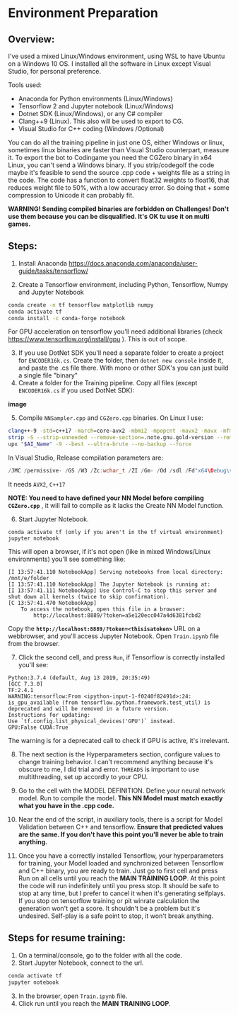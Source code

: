 # Environment Preparation

## Overview: 
I've used a mixed Linux/Windows environment, using WSL to have Ubuntu on a Windows 10 OS. I installed all the software in Linux except Visual Studio, for personal preference.

 Tools used:

 - Anaconda for Python environments (Linux/Windows)
 - Tensorflow 2 and Jupyter notebook (Linux/Windows)
 - Dotnet SDK (Linux/Windows), or any C# compiler
 - Clang++9 (Linux). This also will be used to export to CG.
  - Visual Studio for C++ coding (Windows /Optional)

You can do all the training pipeline in just one OS, either Windows or linux,  sometimes linux binaries are faster than Visual Studio counterpart, measure it.
To export the bot to Codingame you need the CGZero binary in x64 Linux, you can't send a Windows binary.  If you strip/codegolf the code maybe it's feasible to send the source .cpp code + weights file as a string in the code. The code has a function to convert float32 weights to float16, that reduces weight file to 50%, with a low accuracy error. So doing that + some compression to Unicode it can probably fit.

**WARNING! Sending compiled binaries are forbidden on Challenges! Don't use them because you can be disqualified. It's OK tu use it on multi games.**

## Steps:

 1. Install Anaconda
https://docs.anaconda.com/anaconda/user-guide/tasks/tensorflow/

2. Create a Tensorflow environment, including Python, Tensorflow, Numpy and Jupyter Notebook
``` bash
conda create -n tf tensorflow matplotlib numpy
conda activate tf
conda install -c conda-forge notebook
```
For GPU acceleration on tensorflow you'll need additional libraries (check https://www.tensorflow.org/install/gpu ). This is out of scope.

3. If you use DotNet SDK you'll need a separate folder to create a project for `ENCODER16k.cs`. Create the folder, then `dotnet new console` inside it, and paste the .cs file there. With mono or other SDK's you can just build a single file "binary"
4. Create a folder for the Training pipeline. Copy all files (except `ENCODER16k.cs` if you used DotNet SDK):

**image**

5. Compile `NNSampler.cpp` and `CGZero.cpp` binaries. On Linux I use:


``` bash
clang++-9 -std=c++17 -march=core-avx2 -mbmi2 -mpopcnt -mavx2 -mavx -mfma -O3 -fomit-frame-pointer -finline "$AI_Name.cpp" -lpthread -o "$AI_Name"
strip -S --strip-unneeded --remove-section=.note.gnu.gold-version --remove-section=.comment --remove-section=.note --remove-section=.note.gnu.build-id --remove-section=.note.ABI-tag "$AI_Name"
upx "$AI_Name" -9 --best --ultra-brute --no-backup --force
```
In Visual Studio, Release compilation parameters are:
``` C++
/JMC /permissive- /GS /W3 /Zc:wchar_t /ZI /Gm- /Od /sdl /Fd"x64\Debug\vc141.pdb" /Zc:inline /fp:precise /D "_DEBUG" /D "_CONSOLE" /D "_CRT_SECURE_NO_WARNINGS" /D "_UNICODE" /D "UNICODE" /errorReport:prompt /WX- /Zc:forScope /RTC1 /arch:AVX2 /Gd /MDd /std:c++17 /FC /Fa"x64\Debug\" /EHsc /nologo /Fo"x64\Debug\" /Fp"x64\Debug\CGZero.pch" /diagnostics:classic 
```
It needs `AVX2`, `C++17`

**NOTE: You need to have defined your NN Model before compiling  `CGZero.cpp`** , it will fail to compile as it lacks the Create NN Model function.

6. Start Jupyter Notebook.
```
conda activate tf (only if you aren't in the tf virtual environment) 
jupyter notebook
```
This will open a browser, if it's not open (like in mixed Windows/Linux environments) you'll see something like:
```
[I 13:57:41.110 NotebookApp] Serving notebooks from local directory: /mnt/e/folder
[I 13:57:41.110 NotebookApp] The Jupyter Notebook is running at:
[I 13:57:41.111 NotebookApp] Use Control-C to stop this server and shut down all kernels (twice to skip confirmation).
[C 13:57:41.470 NotebookApp]
    To access the notebook, open this file in a browser:
        http://localhost:8889/?token=a5e120ecc047a4d6381fcbd2
```
Copy the **`http://localhost:8889/?token=<thisisatoken>`** URL on a webbrowser, and you'll access Jupyter Notebook. Open `Train.ipynb` file from the browser.

7. Click the second cell, and press `Run`, if Tensorflow is correctly installed you'll see:
```
Python:3.7.4 (default, Aug 13 2019, 20:35:49) 
[GCC 7.3.0]
TF:2.4.1
WARNING:tensorflow:From <ipython-input-1-f0240f82491d>:24: is_gpu_available (from tensorflow.python.framework.test_util) is deprecated and will be removed in a future version.
Instructions for updating:
Use `tf.config.list_physical_devices('GPU')` instead.
GPU:False CUDA:True
```
The warning is for a deprecated call to check if GPU is active, it's irrelevant.

8. The next section is the Hyperparameters section, configure values to change training behavior. I can't recommend anything because it's obscure to me, I did trial and error. `THREADS` is important to use multithreading, set up accordly to your CPU.

9. Go to the cell with the MODEL DEFINITION. Define your neural network model. Run to compile the model. **This NN Model must match exactly what you have in the .cpp code.**

10. Near the end of the script, in auxiliary tools, there is a script for Model Validation between C++ and tensorflow. **Ensure that predicted values are the same. If you don't have this point you'll never be able to train anything.**

11. Once you have a correctly installed Tensorflow, your hyperparameters for training, your Model loaded and synchronized between Tensorflow and C++ binary, you are ready to train. Just go to first cell and press Run on all cells until you reach the **MAIN TRAINING LOOP**. At this point the code will run indefinitely until you press stop. It should be safe to stop at any time, but I prefer to cancel it when it's generating selfplays. If you stop on tensorflow training or pit winrate calculation the generation won't get a score. It shouldn't be a problem but it's undesired. Self-play is a safe point to stop, it won't break anything.

## Steps for resume training:
1. On a terminal/console, go to the folder with all the code.
2. Start Jupyter Notebook, connect to the url.
``` bash
conda activate tf
jupyter notebook
```
3. In the browser, open `Train.ipynb` file.
4. Click run until you reach the **MAIN TRAINING LOOP**.
